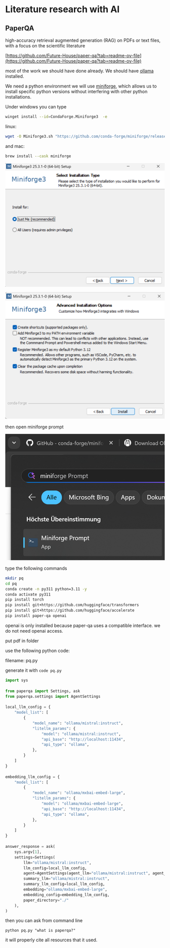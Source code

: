 # Literature research with AI

## PaperQA

high-accuracy retrieval augmented generation (RAG) on PDFs or text files, with a focus on the scientific literature

[https://github.com/Future-House/paper-qa?tab=readme-ov-file](https://github.com/Future-House/paper-qa?tab=readme-ov-file)

most of the work we should have done already. We should have [ollama](https://ollama.com/download) installed.

We need a python environment we will use  [miniforge](https://conda-forge.org/download/), which allows us to install specific python versions without interfering with other python installations.

Under windows you can type

```bash
winget install --id=CondaForge.Miniforge3  -e
```

linux:

```bash
wget -O Miniforge3.sh "https://github.com/conda-forge/miniforge/releases/latest/download/Miniforge3-$(uname)-$(uname -m).sh"

```

and mac:

```bash
brew install --cask miniforge
```

![image-20251024202353848](08-Literature_research_with_ai.assets/image-20251024202353848.png)

![image-20251018121336541](08-Literature_research_with_ai.assets/image-20251018121336541.png)

then open miniforge prompt

![image-20251018121502882](08-Literature_research_with_ai.assets/image-20251018121502882.png)

type the following commands

```bash
mkdir pq
cd pq
conda create -n py311 python=3.11 -y
conda activate py311
pip install torch
pip install git+https://github.com/huggingface/transformers
pip install git+https://github.com/huggingface/accelerate
pip install paper-qa openai
```

openai is only installed because paper-qa uses a compatible interface. we do not need openai access.

put pdf in folder

use the following python code:

filename: pq.py

generate it with ``code pq.py``

```python
import sys

from paperqa import Settings, ask
from paperqa.settings import AgentSettings

local_llm_config = {
    "model_list": [
        {
            "model_name": "ollama/mistral:instruct",
            "litellm_params": {
                "model": "ollama/mistral:instruct",
                "api_base": "http://localhost:11434",
                "api_type": "ollama",
            },
        }
    ]
}

embedding_llm_config = {
    "model_list": [
        {
            "model_name": "ollama/mxbai-embed-large",
            "litellm_params": {
                "model": "ollama/mxbai-embed-large",
                "api_base": "http://localhost:11434",
                "api_type": "ollama",
            },
        }
    ]
}

answer_response = ask(
    sys.argv[1],
    settings=Settings(
        llm="ollama/mistral:instruct",
        llm_config=local_llm_config,
        agent=AgentSettings(agent_llm="ollama/mistral:instruct", agent_llm_config=local_llm_config),
        summary_llm="ollama/mistral:instruct",
        summary_llm_config=local_llm_config,
        embedding="ollama/mxbai-embed-large",
        embedding_config=embedding_llm_config,
        paper_directory="./"
    ),
)

```

then you can ask from command line

```
python pq.py "what is paperqa?"
```

it will properly cite all resources that it used.
